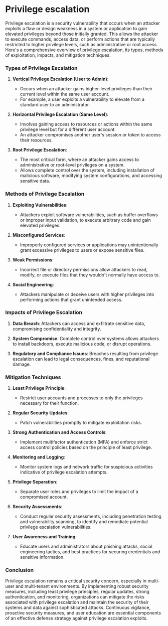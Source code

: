 # Privilege escalation
Privilege escalation is a security vulnerability that occurs when an attacker exploits a flaw or design weakness in a system or application to gain elevated privileges beyond those initially granted. This allows the attacker to execute commands, access data, or perform actions that are typically restricted to higher privilege levels, such as administrative or root access. Here's a comprehensive overview of privilege escalation, its types, methods of exploitation, impacts, and mitigation techniques:

### Types of Privilege Escalation

1. **Vertical Privilege Escalation (User to Admin)**:
   - Occurs when an attacker gains higher-level privileges than their current level within the same user account.
   - For example, a user exploits a vulnerability to elevate from a standard user to an administrator.

2. **Horizontal Privilege Escalation (Same Level)**:
   - Involves gaining access to resources or actions within the same privilege level but for a different user account.
   - An attacker compromises another user's session or token to access their resources.

3. **Root Privilege Escalation**:
   - The most critical form, where an attacker gains access to administrative or root-level privileges on a system.
   - Allows complete control over the system, including installation of malicious software, modifying system configurations, and accessing sensitive data.

### Methods of Privilege Escalation

1. **Exploiting Vulnerabilities**:
   - Attackers exploit software vulnerabilities, such as buffer overflows or improper input validation, to execute arbitrary code and gain elevated privileges.

2. **Misconfigured Services**:
   - Improperly configured services or applications may unintentionally grant excessive privileges to users or expose sensitive files.

3. **Weak Permissions**:
   - Incorrect file or directory permissions allow attackers to read, modify, or execute files that they wouldn't normally have access to.

4. **Social Engineering**:
   - Attackers manipulate or deceive users with higher privileges into performing actions that grant unintended access.

### Impacts of Privilege Escalation

1. **Data Breach**: Attackers can access and exfiltrate sensitive data, compromising confidentiality and integrity.

2. **System Compromise**: Complete control over systems allows attackers to install backdoors, execute malicious code, or disrupt operations.

3. **Regulatory and Compliance Issues**: Breaches resulting from privilege escalation can lead to legal consequences, fines, and reputational damage.

### Mitigation Techniques

1. **Least Privilege Principle**:
   - Restrict user accounts and processes to only the privileges necessary for their function.

2. **Regular Security Updates**:
   - Patch vulnerabilities promptly to mitigate exploitation risks.

3. **Strong Authentication and Access Controls**:
   - Implement multifactor authentication (MFA) and enforce strict access control policies based on the principle of least privilege.

4. **Monitoring and Logging**:
   - Monitor system logs and network traffic for suspicious activities indicative of privilege escalation attempts.

5. **Privilege Separation**:
   - Separate user roles and privileges to limit the impact of a compromised account.

6. **Security Assessments**:
   - Conduct regular security assessments, including penetration testing and vulnerability scanning, to identify and remediate potential privilege escalation vulnerabilities.

7. **User Awareness and Training**:
   - Educate users and administrators about phishing attacks, social engineering tactics, and best practices for securing credentials and sensitive information.

### Conclusion

Privilege escalation remains a critical security concern, especially in multi-user and multi-tenant environments. By implementing robust security measures, including least privilege principles, regular updates, strong authentication, and monitoring, organizations can mitigate the risks associated with privilege escalation and maintain the security of their systems and data against sophisticated attacks. Continuous vigilance, proactive security measures, and user education are essential components of an effective defense strategy against privilege escalation exploits.
